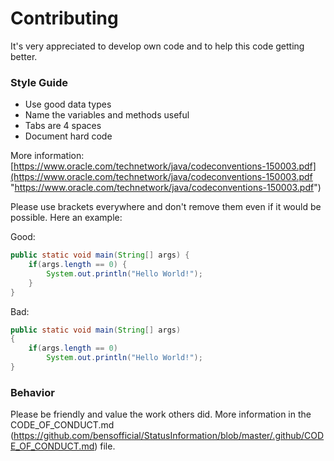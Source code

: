 # Contributing
It's very appreciated to develop own code and to help this code getting better.
### Style Guide
- Use good data types
- Name the variables and methods useful
- Tabs are 4 spaces
- Document hard code

More information: [https://www.oracle.com/technetwork/java/codeconventions-150003.pdf](https://www.oracle.com/technetwork/java/codeconventions-150003.pdf "https://www.oracle.com/technetwork/java/codeconventions-150003.pdf")

Please use brackets everywhere and don't remove them even if it would be possible. Here an example:

Good:

```java
public static void main(String[] args) {
    if(args.length == 0) {
        System.out.println("Hello World!");
    }
}
```

Bad:

```java
public static void main(String[] args)
{
    if(args.length == 0)
        System.out.println("Hello World!");
}
```
### Behavior
Please be friendly and value the work others did. More information in the CODE_OF_CONDUCT.md (https://github.com/bensofficial/StatusInformation/blob/master/.github/CODE_OF_CONDUCT.md) file.